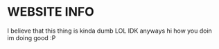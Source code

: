 # WEBSITE INFO
I believe that this thing is kinda dumb LOL IDK
anyways hi how you doin\
im doing good :P
